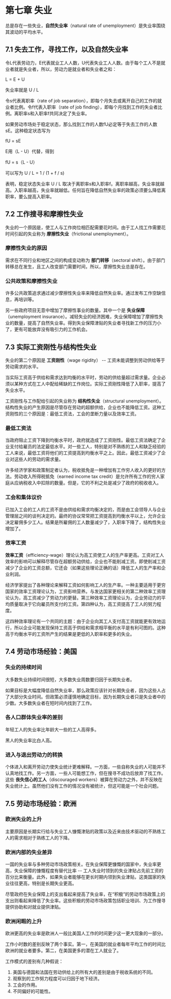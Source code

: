 # 第七章 失业
总是存在一些失业，**自然失业率**（natural rate of unemployment）是失业率围绕其波动的平均水平。

## 7.1 失去工作，寻找工作，以及自然失业率
令L代表劳动力，E代表就业工人人数，U代表失业工人人数。由于每个工人不是就业者就是失业者，所以，劳动力是就业者和失业者之和：

L = E + U

失业率就是 U / L

令s代表离职率（rate of job separation），即每个月失去或离开自己的工作的就业者比例。令f代表入职率（rate of job finding），即每个月找到工作的失业者比例。离职率s和入职率f共同决定了失业率。

如果劳动市场处于稳定状态，那么找到工作的人数fU必定等于失去工作的人数sE。这种稳定状态写为

fU = sE

E用（L - U）代替，得到

fU = s（L - U）

可以写为 U / L = 1 / (1 + f / s)

表明，稳定状态失业率 U / L 取决于离职率s和入职率f。离职率越高，失业率就越高。入职率越高，失业率就越低。任何旨在降低自然失业率的政策必须要么降低离职率，要么提高入职率。


## 7.2 工作搜寻和摩擦性失业
失业的一个原因是，使工人与工作岗位相匹配需要花时间。由于工人找工作需要花时间引起的失业称为 **摩擦性失业**（frictional unemployment）。

### 摩擦性失业的原因
需求在不同行业和地区之间的构成变动称为 **部门转移**（sectoral shift）。由于部门转移总在发生，且工人改变部门需要时间，所以，摩擦性失业总是存在。

### 公共政策和摩擦性失业
许多公共政策追求通过减少摩擦性失业率来降低自然失业率。通过发布工作空缺信息，再培训等。

另一些政府项目无意中增加了摩擦性事业的数量。其中一个是 **失业保障**（unemployment insurance）。减轻失业的经济困难，失业保障增加了摩擦性失业的数量，提高了自然失业率。得到失业保障津贴的失业者寻找新工作的压力小了，更有可能放弃没有吸引力的工作机会。


## 7.3 实际工资刚性与结构性失业
失业的第二个原因是 **工资刚性**（wage rigidity） -- 工资未能调整到劳动供给等于劳动需求的水平。

当实际工资高于供给和需求达到均衡的水平时，劳动的供给量超过需求量。企业必须以某种方式在工人中配给稀缺的工作岗位。实际工资刚性降低了入职率，提高了失业水平。

工资刚性与工作配给引起的失业称为 **结构性失业**（structural unemployment）。结构性失业的产生原因是尽管存在劳动的超额供给，企业也不能降低工资。这种工资刚性的三个原因是：最低工资法，工会的垄断力量以及效率工资。

### 最低工资法
当政府阻止工资下降到均衡水平时，政府就造成了工资刚性。最低工资法确定了企业支付给雇员的法定最低水平。对一些工人，特别是对不熟练的工人和缺乏经验的工人来说，最低工资将他们的工资提高到均衡水平之上。因此，最低工资减少了企业对这些人的劳动的需求量。

许多经济学家和政策制定者认为，税收抵免是一种增加有工作穷人收入的更好的方法。劳动收入所得税抵免（earned income tax credit）是允许所有工作的穷人家庭从应纳税收入中扣除的数量。但是，它的不利之处是减少了政府的税收收入。

### 工会和集体议价
已加入工会的工人的工资不是由供给和需求均衡决定的，而是由工会领导人与企业管理层之间的谈判决定的。最终的协议常常把工资提高到均衡水平以上，允许企业决定雇佣多少工人。结果是所雇佣的工人数量减少了，入职率下降了，结构性失业增加了。

### 效率工资
**效率工资**（efficiency-wage）理论认为高工资使工人的生产率更高。工资对工人效率的影响可以解释尽管存在超额劳动供给，企业也不能削减工资。即使削减工资减少了企业的工资总额，它还会（如果这些理论正确的话）降低工人的生产率和企业利润。

经济学家提出了各种理论来解释工资如何影响工人的生产率。一种主要适用于更穷国家的效率工资理论认为，工资影响营养。与发达国家更相关的第二种效率工资理论认为，高工资减少了劳动力的更替。第三种效率工资理论认为，企业劳动力的平均质量取决于它向雇员所支付的工资。第四种认为，高工资提高了工人的努力程度。

这四种效率理论有一个共同的主题：由于企业向其工人支付高工资就能更有效地运行，所以企业可能发现保持工资高于供给和需求相平衡的水平是有利可图的。这种高于均衡水平的工资所产生的结果是更低的入职率和更多的失业。


## 7.4 劳动市场经验：美国

### 失业的持续时间
大多数失业持续时间很短，大多数失业周数要归因于长期失业者。

如果目标是大幅度降低自然失业率，那么政策应该针对长期失业者，因为这些人占了大部分失业时间。但政策必须谨慎地确定目标，因为长期失业者只是失业者中的少数。大多数失业者在短时间内找到了工作。

### 各人口群体失业率的差别
年轻工人的失业率比年龄大一些的工人高得多。

黑人的失业率比白人高。

### 进入与退出劳动力的转换
个体进入和离开劳动力使失业统计更难解释。一方面，一些自称失业的人可能并不认真地找工作。另一方面，一些人可能想工作，但在搜寻不成功后放弃了找工作。这些 **丧失信心的工人**（discouraged workers）被算在劳动力之外，并不反映在失业统计上。虽然他们没有工作的情况没有被统计，但这可能是一个社会问题。


## 7.5 劳动市场经验：欧洲

### 欧洲失业的上升
主要原因是长期实行给与失业工人慷慨津贴的政策以及近来由技术驱动的不熟练工人的需求相对于熟练工人的下降。

### 欧洲内部的失业差异
一国的失业率与多种劳动市场政策相关。在失业保障更慷慨的国家中，失业率更高，失业保障的慷慨程度有替代比率 -- 工人失业时领到的失业津贴占先前工资的百分比来衡量。此外，如果失业者能够在更长时期内领到失业津贴，这类国家的失业往往更高，特别是长期失业更高。

尽管政府在失业保障上的支出看起来提高了失业率，在“积极”的劳动市场政策上的支出则看起来降低了失业率。这些积极的劳动市场政策包括职业培训、为工作搜寻提供协助和对就业提供津贴。

### 欧洲闲暇的上升
欧洲更高的失业率是欧洲人一般比美国人工作的时间更少这一更大现象的一部分。

工作小时数的差别反映了两个事实。第一，在美国的就业者每年平均工作的时间比欧洲的就业者要多。第二，在美国更多的潜在工人就业了。

工作模式的差别有几种假说：

1. 美国与德国和法国在劳动供给上的所有大的差别是由于税收系统的不同。
2. 观察到的工作努力程度可以归因于地下经济。
3. 工会的作用。
4. 不同偏好的可能性。